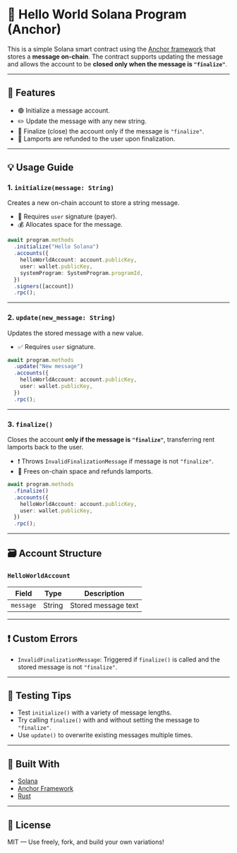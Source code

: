 # 👋 Hello World Solana Program (Anchor)

This is a simple Solana smart contract using the [Anchor framework](https://book.anchor-lang.com/) that stores a **message on-chain**. The contract supports updating the message and allows the account to be **closed only when the message is `"finalize"`**.

---

## 🧰 Features

- 🟢 Initialize a message account.
- ✏️ Update the message with any new string.
- 🔐 Finalize (close) the account only if the message is `"finalize"`.
- 🔁 Lamports are refunded to the user upon finalization.

---

## 💡 Usage Guide

### 1. `initialize(message: String)`
Creates a new on-chain account to store a string message.

- 🔐 Requires `user` signature (payer).
- 💰 Allocates space for the message.

```ts
await program.methods
  .initialize("Hello Solana")
  .accounts({
    helloWorldAccount: account.publicKey,
    user: wallet.publicKey,
    systemProgram: SystemProgram.programId,
  })
  .signers([account])
  .rpc();
````

---

### 2. `update(new_message: String)`

Updates the stored message with a new value.

* ✅ Requires `user` signature.

```ts
await program.methods
  .update("New message")
  .accounts({
    helloWorldAccount: account.publicKey,
    user: wallet.publicKey,
  })
  .rpc();
```

---

### 3. `finalize()`

Closes the account **only if the message is `"finalize"`**, transferring rent lamports back to the user.

* ❗ Throws `InvalidFinalizationMessage` if message is not `"finalize"`.
* 🧹 Frees on-chain space and refunds lamports.

```ts
await program.methods
  .finalize()
  .accounts({
    helloWorldAccount: account.publicKey,
    user: wallet.publicKey,
  })
  .rpc();
```

---

## 🗃️ Account Structure

### `HelloWorldAccount`

| Field     | Type   | Description         |
| --------- | ------ | ------------------- |
| `message` | String | Stored message text |

---

## ❗ Custom Errors

* `InvalidFinalizationMessage`: Triggered if `finalize()` is called and the stored message is not `"finalize"`.

---

## 🧪 Testing Tips

* Test `initialize()` with a variety of message lengths.
* Try calling `finalize()` with and without setting the message to `"finalize"`.
* Use `update()` to overwrite existing messages multiple times.

---

## 🧱 Built With

* [Solana](https://solana.com/)
* [Anchor Framework](https://github.com/coral-xyz/anchor)
* [Rust](https://www.rust-lang.org/)

---

## 📜 License

MIT — Use freely, fork, and build your own variations!